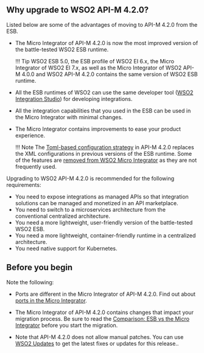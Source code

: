 ## Why upgrade to WSO2 API-M 4.2.0?

Listed below are some of the advantages of moving to API-M 4.2.0 from the ESB.

-	The Micro Integrator of API-M 4.2.0 is now the most improved version of the battle-tested WSO2 ESB runtime.

	!!! Tip
		WSO2 ESB 5.0, the ESB profile of WSO2 EI 6.x, the Micro Integrator of WSO2 EI 7.x, as well as the Micro Integrator of WSO2 API-M 4.0.0 and WSO2 API-M 4.2.0 contains the same version of WSO2 ESB runtime. 

-	All the ESB runtimes of WSO2 can use the same developer tool ([WSO2 Integration Studio](../../../develop/wso2-integration-studio)) for developing integrations. 

-	All the integration capabilities that you used in the ESB can be used in the Micro Integrator with minimal changes.

-	The Micro Integrator contains improvements to ease your product experience.

	!!! Note
		The [Toml-based configuration strategy](../../../reference/config-catalog-mi) in API-M 4.2.0 replaces the XML configurations in previous versions of the ESB runtime. Some of the features are [removed from WSO2 Micro Integrator](../../../get-started/about-this-release/#compare-this-release-with-previous-esbs) as they are not frequently used.  

Upgrading to WSO2 API-M 4.2.0 is recommended for the following requirements:

-	You need to expose integrations as managed APIs so that integration solutions can be managed and monetized in an API marketplace. 
-	You need to switch to a microservices architecture from the conventional centralized architecture.
-	You need a more lightweight, user-friendly version of the battle-tested WSO2 ESB.
-	You need a more lightweight, container-friendly runtime in a centralized architecture.
-	You need native support for Kubernetes.


## Before you begin

Note the following:

-	Ports are different in the Micro Integrator of API-M 4.2.0. Find out about [ports in the Micro Integrator](../../../install-and-setup/setup/reference/default-product-ports/#micro-integrator-ports).
-	The Micro Integrator of API-M 4.2.0 contains changes that impact your migration process. Be sure to read the [Comparison: ESB vs the Micro Integrator](../../../get-started/about-this-release/#compare-this-release-with-previous-esbs) before you start the migration.

-	Note that API-M 4.2.0 does not allow manual patches. You can use [WSO2 Updates](https://updates.docs.wso2.com/en/latest/updates/overview) to get the latest fixes or updates for this release..